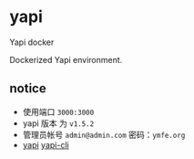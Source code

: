 # yapi
Yapi docker

Dockerized Yapi environment.


## notice

* 使用端口 `3000:3000`
* yapi 版本 为 `v1.5.2`
* 管理员帐号 `admin@admin.com` 密码：`ymfe.org`
* [yapi](https://github.com/YMFE/yapi) [yapi-cli](https://github.com/YMFE/yapi-cli) 
